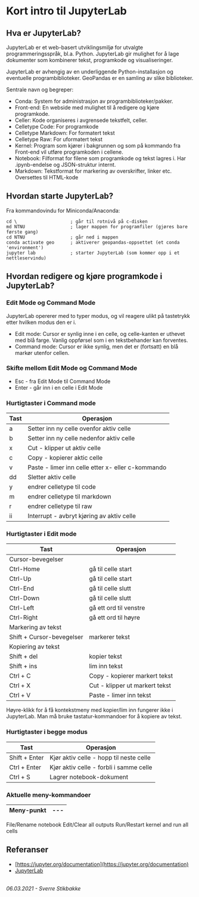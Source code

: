 # Kort intro til JupyterLab

## Hva er JupyterLab?

JupyterLab er et web-basert utviklingsmiljø for utvalgte programmeringsspråk, bl.a. Python. JupyterLab gir mulighet for å lage dokumenter som 
kombinerer tekst, programkode og visualiseringer.

JupyterLab er avhengig av en underliggende Python-installasjon og eventuelle programbiblioteker. GeoPandas er en samling av slike biblioteker.

Sentrale navn og begreper:

- Conda: System for administrasjon av programbiblioteker/pakker.
- Front-end: En webside med mulighet til å redigere og kjøre programkode.
- Celler: Kode organiseres i avgrensede tekstfelt, celler.
- Celletype Code: For programkode
- Celletype Markdown: For formatert tekst
- Celletype Raw: For uformatert tekst
- Kernel: Program som kjører i bakgrunnen og som på kommando fra Front-end vil utføre programkoden i cellene.
- Notebook: Filformat for filene som programkode og tekst lagres i. Har .ipynb-endelse og JSON-struktur internt.
- Markdown: Tekstformat for markering av overskrifter, linker etc. Oversettes til HTML-kode

## Hvordan starte JupyterLab?

Fra kommandovindu for Miniconda/Anaconda:

```
cd \                    ; går til rotnivå på c-disken
md NTNU                 ; lager mappen for programfiler (gjøres bare første gang)
cd NTNU                 ; går ned i mappen
conda activate geo      ; aktiverer geopandas-oppsettet (et conda 'environment')
jupyter lab             ; starter JupyterLab (som kommer opp i et nettleservindu)
```

## Hvordan redigere og kjøre programkode i JupyterLab?

### Edit Mode og Command Mode

JupyterLab opererer med to typer modus, og vil reagere ulikt på tastetrykk etter hvilken modus den er i.

- Edit mode: Cursor er synlig inne i en celle, og celle-kanten er uthevet med blå farge. Vanlig oppførsel som i en tekstbehander kan forventes.
- Command mode: Cursor er ikke synlig, men det er (fortsatt) en blå markør utenfor cellen.

### Skifte mellom Edit Mode og Command Mode

- Esc - fra Edit Mode til Command Mode
- Enter - går inn i en celle i Edit Mode

### Hurtigtaster i Command mode

Tast | Operasjon
--- | ---
a |Setter inn ny celle ovenfor aktiv celle
b |Setter inn ny celle nedenfor aktiv celle
x |Cut - klipper ut aktiv celle
c |Copy - kopierer aktic celle
v |Paste - limer inn celle etter x- eller c-kommando
dd |Sletter aktiv celle
y |endrer celletype til code
m |endrer celletype til markdown
r |endrer celletype til raw
ii |Interrupt - avbryt kjøring av aktiv celle


### Hurtigtaster i Edit mode

Tast | Operasjon
--- | ---
Cursor-bevegelser |
Ctrl-Home |gå til celle start
Ctrl-Up |gå til celle start
Ctrl-End |gå til celle slutt
Ctrl-Down |gå til celle slutt
Ctrl-Left |gå ett ord til venstre
Ctrl-Right |gå ett ord til høyre
Markering av tekst |
Shift + Cursor-bevegelser |markerer tekst
Kopiering av tekst |
Shift + del |kopier tekst
Shift + ins |lim inn tekst
Ctrl + C |Copy - kopierer markert tekst
Ctrl + X |Cut - klipper ut markert tekst
Ctrl + V |Paste - limer inn tekst

Høyre-klikk for å få kontekstmeny med kopier/lim inn fungerer ikke i JupyterLab. Man må bruke tastatur-kommandoer for å kopiere av tekst.

### Hurtigtaster i begge modus

Tast | Operasjon
--- | ---
Shift + Enter |Kjør aktiv celle - hopp til neste celle
Ctrl + Enter |Kjør aktiv celle - forbli i samme celle
Ctrl + S |Lagrer notebook-dokument

### Aktuelle meny-kommandoer

Meny-punkt | ---
--- | ---
File/Rename notebook
Edit/Clear all outputs
Run/Restart kernel and run all cells

## Referanser

- [https://jupyter.org/documentation](https://jupyter.org/documentation)
- [JupyterLab](https://jupyterlab.readthedocs.io/en/latest/)

\
_06.03.2021 - Sverre Stikbakke_
